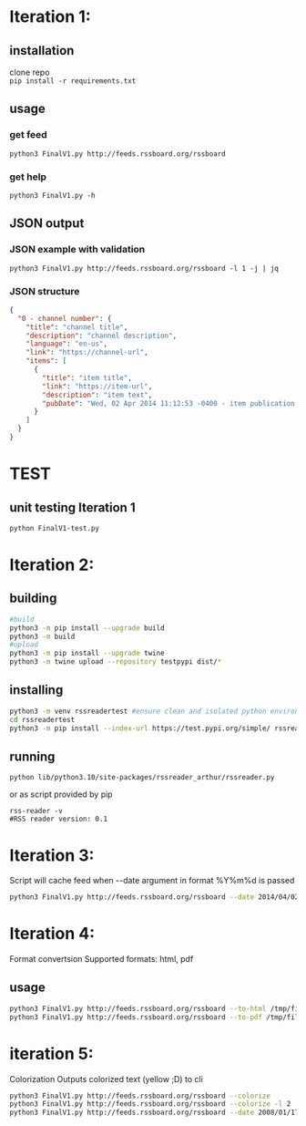 # Iteration 1:
## installation
clone repo   
```pip install -r requirements.txt```
## usage
### get feed
```python3 FinalV1.py http://feeds.rssboard.org/rssboard```
### get help
```python3 FinalV1.py -h```
## JSON output
### JSON example with validation
```python3 FinalV1.py http://feeds.rssboard.org/rssboard -l 1 -j | jq```
### JSON structure
```json
{
  "0 - channel number": {
    "title": "channel title",
    "description": "channel description",
    "language": "en-us",
    "link": "https://channel-url",
    "items": [
      {
        "title": "item title",
        "link": "https://item-url",
        "description": "item text",
        "pubDate": "Wed, 02 Apr 2014 11:12:53 -0400 - item publication date"
      }
    ]
  }
}
```
# TEST
## unit testing Iteration 1
```bash
python FinalV1-test.py
```
# Iteration 2:
## building
```bash
#build
python3 -m pip install --upgrade build
python3 -m build
#upload
python3 -m pip install --upgrade twine
python3 -m twine upload --repository testpypi dist/*
```
## installing
```bash
python3 -m venv rssreadertest #ensure clean and isolated python environemnt, you dont want THIS in your system
cd rssreadertest
python3 -m pip install --index-url https://test.pypi.org/simple/ rssreader-arthur
```

## running
```
python lib/python3.10/site-packages/rssreader_arthur/rssreader.py
```
or as script provided by pip
```
rss-reader -v
#RSS reader version: 0.1
```
# Iteration 3:
Script will cache feed when --date argument in format %Y%m%d is passed
```bash
python3 FinalV1.py http://feeds.rssboard.org/rssboard --date 2014/04/02
```

# Iteration 4:
Format convertsion
Supported formats: html, pdf
## usage
```bash
python3 FinalV1.py http://feeds.rssboard.org/rssboard --to-html /tmp/file.html
python3 FinalV1.py http://feeds.rssboard.org/rssboard --to-pdf /tmp/file.pdf
```
# iteration 5:
Colorization
Outputs colorized text (yellow ;D) to cli
```bash
python3 FinalV1.py http://feeds.rssboard.org/rssboard --colorize
python3 FinalV1.py http://feeds.rssboard.org/rssboard --colorize -l 2
python3 FinalV1.py http://feeds.rssboard.org/rssboard --date 2008/01/17 --colorize
```